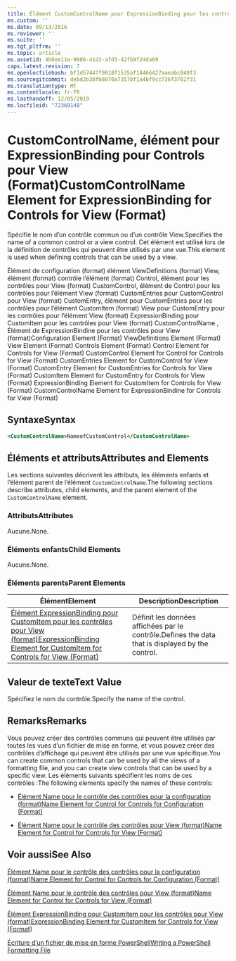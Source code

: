 ```yaml
---
title: Élément CustomControlName pour ExpressionBinding pour les contrôles pour View (format) | Microsoft Docs
ms.custom: ''
ms.date: 09/13/2016
ms.reviewer: ''
ms.suite: ''
ms.tgt_pltfrm: ''
ms.topic: article
ms.assetid: 4b6ee11e-9086-41d2-afd3-42fb9f24da69
caps.latest.revision: 7
ms.openlocfilehash: bf1d57447f9018f1535af14466427aaeabc048f3
ms.sourcegitcommit: debd2b38fb8070a7357bf1a4bf9cc736f3702f31
ms.translationtype: MT
ms.contentlocale: fr-FR
ms.lasthandoff: 12/05/2019
ms.locfileid: "72369148"
---
```

# <a name="customcontrolname-element-for-expressionbinding-for-controls-for-view-format"></a><span data-ttu-id="d2c2b-102">CustomControlName, élément pour ExpressionBinding pour Controls pour View (Format)</span><span class="sxs-lookup"><span data-stu-id="d2c2b-102">CustomControlName Element for ExpressionBinding for Controls for View (Format)</span></span>

<span data-ttu-id="d2c2b-103">Spécifie le nom d’un contrôle commun ou d’un contrôle View.</span><span class="sxs-lookup"><span data-stu-id="d2c2b-103">Specifies the name of a common control or a view control.</span></span> <span data-ttu-id="d2c2b-104">Cet élément est utilisé lors de la définition de contrôles qui peuvent être utilisés par une vue.</span><span class="sxs-lookup"><span data-stu-id="d2c2b-104">This element is used when defining controls that can be used by a view.</span></span>

<span data-ttu-id="d2c2b-105">Élément de configuration (format) élément ViewDefinitions (format) View, élément (format) contrôle l’élément (format) Control, élément pour les contrôles pour View (format) CustomControl, élément de Control pour les contrôles pour l’élément View (format) CustomEntries pour CustomControl pour View (format) CustomEntry, élément pour CustomEntries pour les contrôles pour l’élément CustomItem (format) View pour CustomEntry pour les contrôles pour l’élément View (format) ExpressionBinding pour CustomItem pour les contrôles pour View (format) CustomControlName , Élément de ExpressionBindine pour les contrôles pour View (format)</span><span class="sxs-lookup"><span data-stu-id="d2c2b-105">Configuration Element (Format) ViewDefinitions Element (Format) View Element (Format) Controls Element (Format) Control Element for Controls for View (Format) CustomControl Element for Control for Controls for View (Format) CustomEntries Element for CustomControl for View (Format) CustomEntry Element for CustomEntries for Controls for View (Format) CustomItem Element for CustomEntry for Controls for View (Format) ExpressionBinding Element for CustomItem for Controls for View (Format) CustomControlName Element for ExpressionBindine for Controls for View (Format)</span></span>

## <a name="syntax"></a><span data-ttu-id="d2c2b-106">Syntaxe</span><span class="sxs-lookup"><span data-stu-id="d2c2b-106">Syntax</span></span>

```xml
<CustomControlName>NameofCustomControl</CustomControlName>
```

## <a name="attributes-and-elements"></a><span data-ttu-id="d2c2b-107">Éléments et attributs</span><span class="sxs-lookup"><span data-stu-id="d2c2b-107">Attributes and Elements</span></span>

<span data-ttu-id="d2c2b-108">Les sections suivantes décrivent les attributs, les éléments enfants et l’élément parent de l’élément `CustomControlName`.</span><span class="sxs-lookup"><span data-stu-id="d2c2b-108">The following sections describe attributes, child elements, and the parent element of the `CustomControlName` element.</span></span>

### <a name="attributes"></a><span data-ttu-id="d2c2b-109">Attributs</span><span class="sxs-lookup"><span data-stu-id="d2c2b-109">Attributes</span></span>

<span data-ttu-id="d2c2b-110">Aucune.</span><span class="sxs-lookup"><span data-stu-id="d2c2b-110">None.</span></span>

### <a name="child-elements"></a><span data-ttu-id="d2c2b-111">Éléments enfants</span><span class="sxs-lookup"><span data-stu-id="d2c2b-111">Child Elements</span></span>

<span data-ttu-id="d2c2b-112">Aucune.</span><span class="sxs-lookup"><span data-stu-id="d2c2b-112">None.</span></span>

### <a name="parent-elements"></a><span data-ttu-id="d2c2b-113">Éléments parents</span><span class="sxs-lookup"><span data-stu-id="d2c2b-113">Parent Elements</span></span>

|<span data-ttu-id="d2c2b-114">Élément</span><span class="sxs-lookup"><span data-stu-id="d2c2b-114">Element</span></span>|<span data-ttu-id="d2c2b-115">Description</span><span class="sxs-lookup"><span data-stu-id="d2c2b-115">Description</span></span>|
|-------------|-----------------|
|[<span data-ttu-id="d2c2b-116">Élément ExpressionBinding pour CustomItem pour les contrôles pour View (format)</span><span class="sxs-lookup"><span data-stu-id="d2c2b-116">ExpressionBinding Element for CustomItem for Controls for View (Format)</span></span>](./expressionbinding-element-for-customitem-for-controls-for-view-format.md)|<span data-ttu-id="d2c2b-117">Définit les données affichées par le contrôle.</span><span class="sxs-lookup"><span data-stu-id="d2c2b-117">Defines the data that is displayed by the control.</span></span>|

## <a name="text-value"></a><span data-ttu-id="d2c2b-118">Valeur de texte</span><span class="sxs-lookup"><span data-stu-id="d2c2b-118">Text Value</span></span>

<span data-ttu-id="d2c2b-119">Spécifiez le nom du contrôle.</span><span class="sxs-lookup"><span data-stu-id="d2c2b-119">Specify the name of the control.</span></span>

## <a name="remarks"></a><span data-ttu-id="d2c2b-120">Remarks</span><span class="sxs-lookup"><span data-stu-id="d2c2b-120">Remarks</span></span>

<span data-ttu-id="d2c2b-121">Vous pouvez créer des contrôles communs qui peuvent être utilisés par toutes les vues d’un fichier de mise en forme, et vous pouvez créer des contrôles d’affichage qui peuvent être utilisés par une vue spécifique.</span><span class="sxs-lookup"><span data-stu-id="d2c2b-121">You can create common controls that can be used by all the views of a formatting file, and you can create view controls that can be used by a specific view.</span></span> <span data-ttu-id="d2c2b-122">Les éléments suivants spécifient les noms de ces contrôles :</span><span class="sxs-lookup"><span data-stu-id="d2c2b-122">The following elements specify the names of these controls:</span></span>

- [<span data-ttu-id="d2c2b-123">Élément Name pour le contrôle des contrôles pour la configuration (format)</span><span class="sxs-lookup"><span data-stu-id="d2c2b-123">Name Element for Control for Controls for Configuration (Format)</span></span>](./name-element-for-control-for-controls-for-configuration-format.md)

- [<span data-ttu-id="d2c2b-124">Élément Name pour le contrôle des contrôles pour View (format)</span><span class="sxs-lookup"><span data-stu-id="d2c2b-124">Name Element for Control for Controls for View (Format)</span></span>](./name-element-for-control-for-controls-for-view-format.md)

## <a name="see-also"></a><span data-ttu-id="d2c2b-125">Voir aussi</span><span class="sxs-lookup"><span data-stu-id="d2c2b-125">See Also</span></span>

[<span data-ttu-id="d2c2b-126">Élément Name pour le contrôle des contrôles pour la configuration (format)</span><span class="sxs-lookup"><span data-stu-id="d2c2b-126">Name Element for Control for Controls for Configuration (Format)</span></span>](./name-element-for-control-for-controls-for-configuration-format.md)

[<span data-ttu-id="d2c2b-127">Élément Name pour le contrôle des contrôles pour View (format)</span><span class="sxs-lookup"><span data-stu-id="d2c2b-127">Name Element for Control for Controls for View (Format)</span></span>](./name-element-for-control-for-controls-for-view-format.md)

[<span data-ttu-id="d2c2b-128">Élément ExpressionBinding pour CustomItem pour les contrôles pour View (format)</span><span class="sxs-lookup"><span data-stu-id="d2c2b-128">ExpressionBinding Element for CustomItem for Controls for View (Format)</span></span>](./expressionbinding-element-for-customitem-for-controls-for-view-format.md)

[<span data-ttu-id="d2c2b-129">Écriture d’un fichier de mise en forme PowerShell</span><span class="sxs-lookup"><span data-stu-id="d2c2b-129">Writing a PowerShell Formatting File</span></span>](./writing-a-powershell-formatting-file.md)

